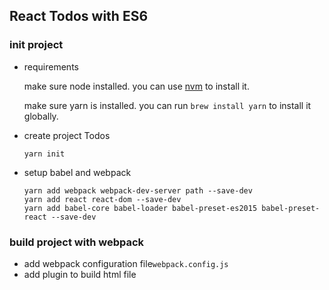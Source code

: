 ## React Todos with ES6

### init project
- requirements

	make sure node installed. you can use [nvm]() to install it.

	make sure yarn is installed. you can run `brew install yarn` to install it globally.

- create project Todos
    ```
    yarn init
    ```
- setup babel and webpack
	```
    yarn add webpack webpack-dev-server path --save-dev
    yarn add react react-dom --save-dev
    yarn add babel-core babel-loader babel-preset-es2015 babel-preset-react --save-dev
    ```

### build project with webpack
- add webpack configuration file`webpack.config.js`
- add plugin to build html file